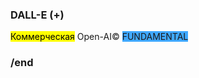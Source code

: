 ### DALL-E (+)
<mark class="hltr-pink">Коммерческая</mark> Open-AI©
 <span style="background:#40a9ff">FUNDAMENTAL</span>
### /end

